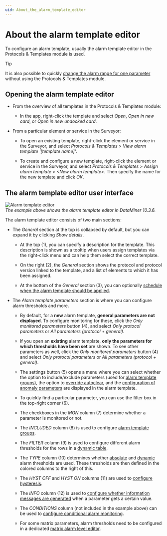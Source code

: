 ```yaml
---
uid: About_the_alarm_template_editor
---
```


# About the alarm template editor

To configure an alarm template, usually the alarm template editor in the Protocols & Templates module is used.

> [!TIP]
> It is also possible to quickly [change the alarm range for one parameter](xref:Changing_the_alarm_range_for_one_parameter) without using the Protocols & Templates module.

## Opening the alarm template editor

- From the overview of all templates in the Protocols & Templates module:

  - In the app, right-click the template and select *Open*, *Open in new card*, or *Open in new undocked card*.

- From a particular element or service in the Surveyor:

  - To open an existing template, right-click the element or service in the Surveyor, and select *Protocols & Templates \> View alarm template '\[template name\]'*.

  - To create and configure a new template, right-click the element or service in the Surveyor, and select *Protocols & Templates \> Assign alarm template* > *\<New alarm template>*. Then specify the name for the new template and click *OK*.

## The alarm template editor user interface

![Alarm template editor](~/user-guide/images/AlarmTemplateEditor.png)<br>
*The example above shows the alarm template editor in DataMiner 10.3.6.*

The alarm template editor consists of two main sections:

- The *General* section at the top is collapsed by default, but you can expand it by clicking *Show details*.

  - At the top (1), you can specify a description for the template. This description is shown as a tooltip when users assign templates via the right-click menu and can help them select the correct template.

  - On the right (2), the *General* section shows the protocol and protocol version linked to the template, and a list of elements to which it has been assigned.

  - At the bottom of the *General* section (3), you can optionally [schedule when the alarm template should be applied](xref:Scheduling_an_alarm_template).

- The *Alarm template parameters* section is where you can configure alarm thresholds and more.

  - By default, for a **new** alarm template, **general parameters are not displayed**. To configure monitoring for these, click the *Only monitored parameters* button (4), and select *Only protocol parameters* or *All parameters (protocol + general)*.

  - If you open an **existing** alarm template, **only the parameters for which thresholds have been set** are shown. To see other parameters as well, click the *Only monitored parameters* button (4) and select *Only protocol parameters* or *All parameters (protocol + general)*.

  - The settings button (5) opens a menu where you can select whether the option to include/exclude parameters (used for [alarm template groups](xref:Alarm_template_groups)), the option to [override autoclear](xref:Setting_the_autoclear_option_in_alarm_template), and the [configuration of anomaly parameters](xref:Configuring_anomaly_detection_alarms) are displayed in the alarm template.

  - To quickly find a particular parameter, you can use the filter box in the top-right corner (6).

  - The checkboxes in the *MON* column (7) determine whether a parameter is monitored or not.

  - The *INCLUDED* column (8) is used to configure [alarm template groups](xref:Alarm_template_groups).

  - The *FILTER* column (9) is used to configure different alarm thresholds for the rows in a [dynamic table](xref:Configuring_absolute_alarm_thresholds#configuring-alarm-thresholds-for-dynamic-table-parameters).

  - The *TYPE* column (10) determines whether [absolute](xref:Configuring_absolute_alarm_thresholds) and [dynamic](xref:Configuring_dynamic_alarm_thresholds) alarm thresholds are used. These thresholds are then defined in the colored columns to the right of this.

  - The *HYST OFF* and *HYST ON* columns (11) are used to [configure hysteresis](xref:Configuring_alarm_hysteresis).

  - The *INFO* column (12) is used to [configure whether information messages are generated](xref:Configuring_alarm_template_information_message) when a parameter gets a certain value.

  - The *CONDITIONS* column (not included in the example above) can be used to [configure conditional alarm monitoring](xref:Using_conditions_in_an_alarm_template).

  - For some matrix parameters, alarm thresholds need to be configured in a dedicated [matrix alarm level editor](xref:Configuring_absolute_alarm_thresholds#configuring-alarm-thresholds-for-matrix-parameters).
